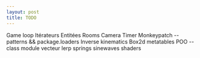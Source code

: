 ```yaml
---
layout: post
title: TODO
---
```


Game loop
Itérateurs
Entitées
Rooms
Camera
Timer
Monkeypatch -- patterns && package.loaders
Inverse kinematics
Box2d
metatables
POO -- class module
vecteur
lerp
springs
sinewaves
shaders